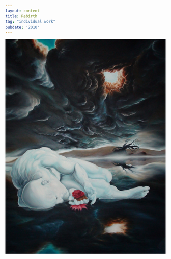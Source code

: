 ```yaml
---
layout: content
title: Rebirth
tag: "individual work"
pubdate: '2010'
---
```

![null](/assets/img/aarish-painting.jpg)
